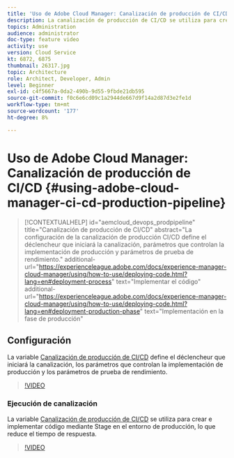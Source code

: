 ```yaml
---
title: 'Uso de Adobe Cloud Manager: Canalización de producción de CI/CD'
description: La canalización de producción de CI/CD se utiliza para crear e implementar código a través de Stage en el entorno de producción, lo que reduce el tiempo de respuesta. La configuración de la canalización de producción CI/CD define el déclencheur que iniciará la canalización, parámetros que controlan la implementación de producción y parámetros de prueba de rendimiento.
topics: Administration
audience: administrator
doc-type: feature video
activity: use
version: Cloud Service
kt: 6872, 6875
thumbnail: 26317.jpg
topic: Architecture
role: Architect, Developer, Admin
level: Beginner
exl-id: c4f5667a-0da2-490b-9d55-9fbde21db595
source-git-commit: f0c6e6cd09c1a2944de667d9f14a2d87d3e2fe1d
workflow-type: tm+mt
source-wordcount: '177'
ht-degree: 8%

---
```


# Uso de Adobe Cloud Manager: Canalización de producción de CI/CD {#using-adobe-cloud-manager-ci-cd-production-pipeline}

>[!CONTEXTUALHELP]
>id="aemcloud_devops_prodpipeline"
>title="Canalización de producción de CI/CD"
>abstract="La configuración de la canalización de producción CI/CD define el déclencheur que iniciará la canalización, parámetros que controlan la implementación de producción y parámetros de prueba de rendimiento."
>additional-url="https://experienceleague.adobe.com/docs/experience-manager-cloud-manager/using/how-to-use/deploying-code.html?lang=en#deployment-process" text="Implementar el código"
>additional-url="https://experienceleague.adobe.com/docs/experience-manager-cloud-manager/using/how-to-use/deploying-code.html?lang=en#deployment-production-phase" text="Implementación en la fase de producción"

## Configuración

La variable [Canalización de producción de CI/CD](https://experienceleague.adobe.com/docs/experience-manager-cloud-manager/using/how-to-use/configuring-pipeline.html) define el déclencheur que iniciará la canalización, los parámetros que controlan la implementación de producción y los parámetros de prueba de rendimiento.

>[!VIDEO](https://video.tv.adobe.com/v/26314/?quality=12&learn=on)

### Ejecución de canalización

La variable [Canalización de producción de CI/CD](https://experienceleague.adobe.com/docs/experience-manager-cloud-manager/using/how-to-use/deploying-code.html) se utiliza para crear e implementar código mediante Stage en el entorno de producción, lo que reduce el tiempo de respuesta.

>[!VIDEO](https://video.tv.adobe.com/v/26317/?quality=12&learn=on)
